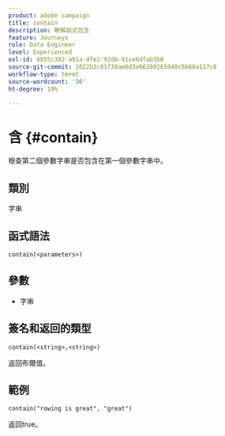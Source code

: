 ```yaml
---
product: adobe campaign
title: contain
description: 瞭解函式包含
feature: Journeys
role: Data Engineer
level: Experienced
exl-id: 8855c382-a91a-4fe2-92db-91ce6dfab3b0
source-git-commit: 2022b2c81738ae6d3e66280265948c5b88a117c8
workflow-type: tm+mt
source-wordcount: '36'
ht-degree: 19%

---
```


# 含 {#contain}

檢查第二個參數字串是否包含在第一個參數字串中。

## 類別

字串

## 函式語法

`contain(<parameters>)`

## 參數

* 字串

## 簽名和返回的類型

`contain(<string>,<string>)`

返回布爾值。

## 範例

`contain("rowing is great", "great")`

返回true。
